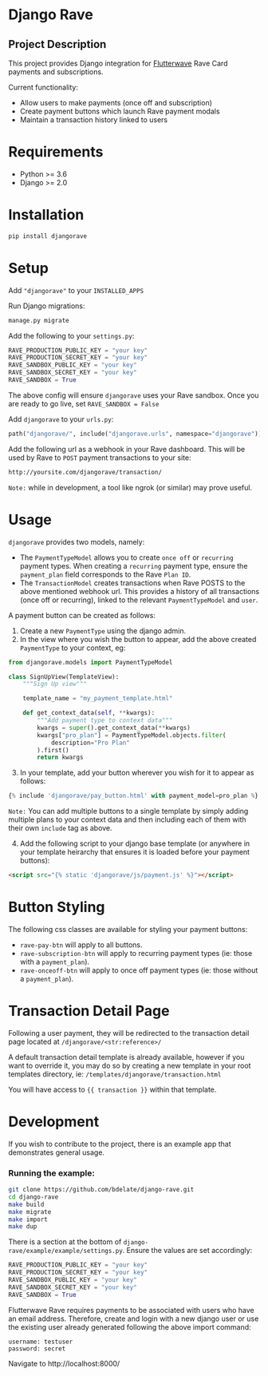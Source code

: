 # Django Rave

## Project Description

This project provides Django integration for [Flutterwave](https://flutterwave.com/) Rave Card payments and subscriptions.

Current functionality:
- Allow users to make payments (once off and subscription)
- Create payment buttons which launch Rave payment modals
- Maintain a transaction history linked to users

# Requirements

- Python >= 3.6
- Django >= 2.0

# Installation

```bash
pip install djangorave
```

# Setup

Add `"djangorave"` to your `INSTALLED_APPS`

Run Django migrations:

```python
manage.py migrate
```

Add the following to your `settings.py`:

```python
RAVE_PRODUCTION_PUBLIC_KEY = "your key"
RAVE_PRODUCTION_SECRET_KEY = "your key"
RAVE_SANDBOX_PUBLIC_KEY = "your key"
RAVE_SANDBOX_SECRET_KEY = "your key"
RAVE_SANDBOX = True
```

The above config will ensure `djangorave` uses your Rave sandbox. Once you are
ready to go live, set `RAVE_SANDBOX = False`

Add `djangorave` to your `urls.py`:

```python
path("djangorave/", include("djangorave.urls", namespace="djangorave"))
```

Add the following url as a webhook in your Rave dashboard. This will be used by
Rave to `POST` payment transactions to your site:

```bash
http://yoursite.com/djangorave/transaction/
```

`Note:` while in development, a tool like ngrok (or similar) may prove useful.

# Usage

`djangorave` provides two models, namely:

- The `PaymentTypeModel` allows you to create `once off` or `recurring` payment types. When creating a `recurring` payment type, ensure the `payment_plan` field
corresponds to the Rave `Plan ID`.
- The `TransactionModel` creates transactions when Rave POSTS to the above mentioned webhook url. This provides a history of all transactions (once off or recurring), linked to the relevant `PaymentTypeModel` and `user`.

A payment button can be created as follows:

1. Create a new `PaymentType` using the django admin.
2. In the view where you wish the button to appear, add the above created `PaymentType` to your context, eg:

```python
from djangorave.models import PaymentTypeModel

class SignUpView(TemplateView):
    """Sign Up view"""

    template_name = "my_payment_template.html"

    def get_context_data(self, **kwargs):
        """Add payment type to context data"""
        kwargs = super().get_context_data(**kwargs)
        kwargs["pro_plan"] = PaymentTypeModel.objects.filter(
            description="Pro Plan"
        ).first()
        return kwargs
```

3. In your template, add your button wherever you wish for it to appear as follows:

```python
{% include 'djangorave/pay_button.html' with payment_model=pro_plan %}
```

`Note:` You can add multiple buttons to a single template by simply adding multiple
plans to your context data and then including each of them with their own `include`
tag as above.

4. Add the following script to your django base template (or anywhere in your template heirarchy that ensures it is loaded before your payment buttons):

```html
<script src="{% static 'djangorave/js/payment.js' %}"></script>
```

# Button Styling

The following css classes are available for styling your payment buttons:

- `rave-pay-btn` will apply to all buttons.
- `rave-subscription-btn` will apply to recurring payment types (ie: those with a `payment_plan`).
- `rave-onceoff-btn` will apply to once off payment types (ie: those without a `payment_plan`).

# Transaction Detail Page

Following a user payment, they will be redirected to the transaction detail page
located at `/djangorave/<str:reference>/`

A default transaction detail template is already available, however if you want
to override it, you may do so by creating a new template in your root
templates directory, ie: `/templates/djangorave/transaction.html`

You will have access to `{{ transaction }}` within that template.

# Development

If you wish to contribute to the project, there is an example app that demonstrates
general usage.

### Running the example:

```bash
git clone https://github.com/bdelate/django-rave.git
cd django-rave
make build
make migrate
make import
make dup
```

There is a section at the bottom of `django-rave/example/example/settings.py`. Ensure the values are set accordingly:

```python
RAVE_PRODUCTION_PUBLIC_KEY = "your key"
RAVE_PRODUCTION_SECRET_KEY = "your key"
RAVE_SANDBOX_PUBLIC_KEY = "your key"
RAVE_SANDBOX_SECRET_KEY = "your key"
RAVE_SANDBOX = True
```

Flutterwave Rave requires payments to be associated with users who have an email address.
Therefore, create and login with a new django user or use the existing user already
generated following the above import command:

```
username: testuser
password: secret
```

Navigate to http://localhost:8000/